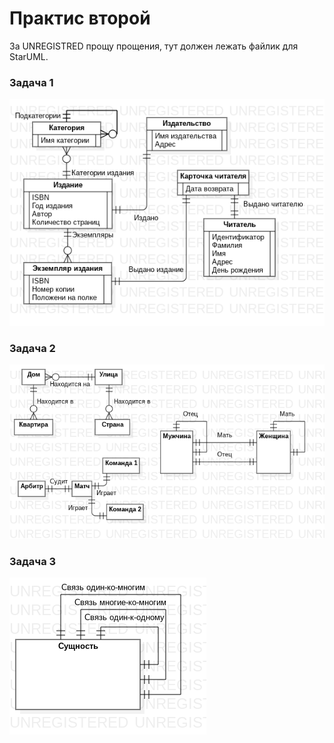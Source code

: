 # Практис второй
За UNREGISTRED прощу прощения, тут должен лежать файлик для StarUML.

### Задача 1
![](Task1.png)

### Задача 2
![](Task2.png)

### Задача 3
![](Task3.png)
